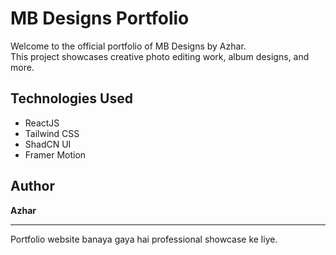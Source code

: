 # MB Designs Portfolio

Welcome to the official portfolio of MB Designs by Azhar.  
This project showcases creative photo editing work, album designs, and more.

## Technologies Used
- ReactJS
- Tailwind CSS
- ShadCN UI
- Framer Motion

## Author
**Azhar**

---

Portfolio website banaya gaya hai professional showcase ke liye.
